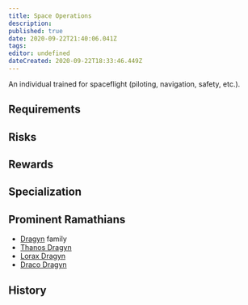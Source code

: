 ```yaml
---
title: Space Operations
description: 
published: true
date: 2020-09-22T21:40:06.041Z
tags: 
editor: undefined
dateCreated: 2020-09-22T18:33:46.449Z
---
```


An individual trained for spaceflight (piloting, navigation, safety, etc.). 

## Requirements

## Risks

## Rewards

## Specialization

## Prominent Ramathians

- [Dragyn](/genealogy/dragyn) family
- [Thanos Dragyn](/characters/thanos-dragyn)
- [Lorax Dragyn](/characters/lorax-dragyn)
- [Draco Dragyn](/characters/draco-dragyn)

## History
